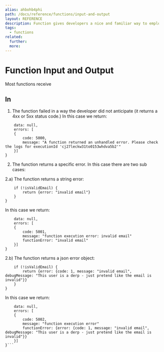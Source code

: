 ```yaml
---
alias: ahbohb4phi
path: /docs/reference/functions/input-and-output
layout: REFERENCE
description: Function gives developers a nice and familiar way to employ custom business logic.
tags:
  - functions
related:
  further:
  more:
---
```


# Function Input and Output

Most functions receive

## In

1) The function failed in a way the developer did not anticipate (it returns a 4xx or 5xx status code.) In this case we return:

```{
    data: null,
    errors: [
    {
        code: 5000,
        message: "A function returned an unhandled error. Please check the logs for executionId 'cj27leckw31to0153whdva5b2'"
    }]
}
```

2) The function returns a specific error. In this case there are two sub cases:

2.a) The function returns a string error:

```({data, context}) => {
    if (!isValidEmail) {
        return {error: "invalid email"}
    }
}
```

In this case we return:

```{
    data: null,
    errors: [
    {
        code: 5001,
        message: "function execution error: invalid email"
        functionError: "invalid email"
    }]
}
```

2.b) The function returns a json error object:

```({data, context}) => {
    if (!isValidEmail) {
        return {error: {code: 1, message: "invalid email", debugMessage: "This user is a derp - just pretend like the email is invalid"}}
    }
}
```

In this case we return:

```{
    data: null,
    errors: [
    {
        code: 5002,
        message: "function execution error"
        functionError: {error: {code: 1, message: "invalid email", debugMessage: "This user is a derp - just pretend like the email is invalid"}}
    }]
}```
